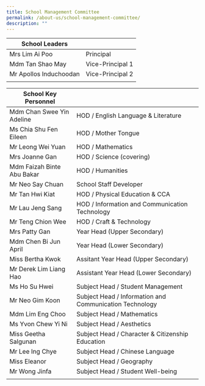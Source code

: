```yaml
---
title: School Management Committee
permalink: /about-us/school-management-committee/
description: ""
---
```

| School Leaders |  |
|---|---|
| Mrs Lim Ai Poo | Principal |
| Mdm Tan Shao May | Vice-Principal 1 |
| Mr Apollos Induchoodan | Vice-Principal 2 |
| | | 

| School Key Personnel |  |
|---|---|
| Mdm Chan Swee Yin Adeline | HOD / English Language & Literature |
| Ms Chia Shu Fen Eileen | HOD / Mother Tongue  |
| Mr Leong Wei Yuan | HOD / Mathematics |
| Mrs Joanne Gan  | HOD / Science (covering)  |
| Mdm Faizah Binte Abu Bakar   | HOD / Humanities |
| Mr Neo Say Chuan  | School Staff Developer  |
| Mr Tan Hwi Kiat   | HOD / Physical Education & CCA  |
| Mr Lau Jeng Sang | HOD / Information and Communication Technology  |
| Mr Teng Chion Wee  | HOD / Craft & Technology  |
| Mrs Patty Gan  | Year Head (Upper Secondary)  |
| Mdm Chen Bi Jun April  | Year Head (Lower Secondary)   |
| Miss Bertha Kwok  | Assitant Year Head (Upper Secondary)  |
| Mr Derek Lim Liang Hao   | Assistant Year Head (Lower Secondary)  |
| Ms Ho Su Hwei  | Subject Head / Student Management  |
| Mr Neo Gim Koon  | Subject Head / Information and Communication Technology  |
| Mdm Lim Eng Choo  | Subject Head / Mathematics  |
| Ms Yvon Chew Yi Ni  | Subject Head / Aesthetics  |
| Miss Geetha Salgunan  | Subject Head / Character & Citizenship Education  |
| Mr Lee Ing Chye  | Subject Head / Chinese Language  |
| Miss Eleanor  | Subject Head / Geography  |
| Mr Wong Jinfa  | Subject Head / Student Well-being  |
| | |
